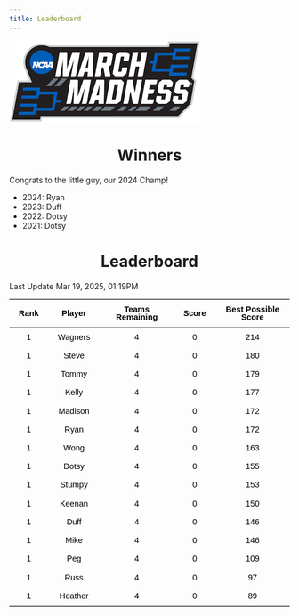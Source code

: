 ```yaml
---
title: Leaderboard
---
```


<link href="/rmarkdown-libs/tabwid/tabwid.css" rel="stylesheet" />
<script src="/rmarkdown-libs/tabwid/tabwid.js"></script>
<style type="text/css">
h1 {
  text-align: center;
}
</style>

![](march_madness_logo.png)

# Winners

Congrats to the little guy, our 2024 Champ!

- 2024: Ryan
- 2023: Duff
- 2022: Dotsy
- 2021: Dotsy

# Leaderboard

Last Update Mar 19, 2025, 01:19PM

<div class="tabwid"><style>.cl-6261c486{}.cl-625c26d4{font-family:'Helvetica';font-size:11pt;font-weight:bold;font-style:normal;text-decoration:none;color:rgba(0, 0, 0, 1.00);background-color:transparent;}.cl-625c26de{font-family:'Helvetica';font-size:11pt;font-weight:normal;font-style:normal;text-decoration:none;color:rgba(0, 0, 0, 1.00);background-color:transparent;}.cl-625d96d6{margin:0;text-align:center;border-bottom: 0 solid rgba(0, 0, 0, 1.00);border-top: 0 solid rgba(0, 0, 0, 1.00);border-left: 0 solid rgba(0, 0, 0, 1.00);border-right: 0 solid rgba(0, 0, 0, 1.00);padding-bottom:5pt;padding-top:5pt;padding-left:5pt;padding-right:5pt;line-height: 1;background-color:transparent;}.cl-625da0cc{width:0.659in;background-color:transparent;vertical-align: middle;border-bottom: 1.5pt solid rgba(102, 102, 102, 1.00);border-top: 1.5pt solid rgba(102, 102, 102, 1.00);border-left: 0 solid rgba(0, 0, 0, 1.00);border-right: 0 solid rgba(0, 0, 0, 1.00);margin-bottom:0;margin-top:0;margin-left:0;margin-right:0;}.cl-625da0cd{width:0.897in;background-color:transparent;vertical-align: middle;border-bottom: 1.5pt solid rgba(102, 102, 102, 1.00);border-top: 1.5pt solid rgba(102, 102, 102, 1.00);border-left: 0 solid rgba(0, 0, 0, 1.00);border-right: 0 solid rgba(0, 0, 0, 1.00);margin-bottom:0;margin-top:0;margin-left:0;margin-right:0;}.cl-625da0d6{width:1.593in;background-color:transparent;vertical-align: middle;border-bottom: 1.5pt solid rgba(102, 102, 102, 1.00);border-top: 1.5pt solid rgba(102, 102, 102, 1.00);border-left: 0 solid rgba(0, 0, 0, 1.00);border-right: 0 solid rgba(0, 0, 0, 1.00);margin-bottom:0;margin-top:0;margin-left:0;margin-right:0;}.cl-625da0d7{width:0.71in;background-color:transparent;vertical-align: middle;border-bottom: 1.5pt solid rgba(102, 102, 102, 1.00);border-top: 1.5pt solid rgba(102, 102, 102, 1.00);border-left: 0 solid rgba(0, 0, 0, 1.00);border-right: 0 solid rgba(0, 0, 0, 1.00);margin-bottom:0;margin-top:0;margin-left:0;margin-right:0;}.cl-625da0d8{width:1.754in;background-color:transparent;vertical-align: middle;border-bottom: 1.5pt solid rgba(102, 102, 102, 1.00);border-top: 1.5pt solid rgba(102, 102, 102, 1.00);border-left: 0 solid rgba(0, 0, 0, 1.00);border-right: 0 solid rgba(0, 0, 0, 1.00);margin-bottom:0;margin-top:0;margin-left:0;margin-right:0;}.cl-625da0d9{width:0.659in;background-color:transparent;vertical-align: middle;border-bottom: 0 solid rgba(0, 0, 0, 1.00);border-top: 0 solid rgba(0, 0, 0, 1.00);border-left: 0 solid rgba(0, 0, 0, 1.00);border-right: 0 solid rgba(0, 0, 0, 1.00);margin-bottom:0;margin-top:0;margin-left:0;margin-right:0;}.cl-625da0e0{width:0.897in;background-color:transparent;vertical-align: middle;border-bottom: 0 solid rgba(0, 0, 0, 1.00);border-top: 0 solid rgba(0, 0, 0, 1.00);border-left: 0 solid rgba(0, 0, 0, 1.00);border-right: 0 solid rgba(0, 0, 0, 1.00);margin-bottom:0;margin-top:0;margin-left:0;margin-right:0;}.cl-625da0e1{width:1.593in;background-color:transparent;vertical-align: middle;border-bottom: 0 solid rgba(0, 0, 0, 1.00);border-top: 0 solid rgba(0, 0, 0, 1.00);border-left: 0 solid rgba(0, 0, 0, 1.00);border-right: 0 solid rgba(0, 0, 0, 1.00);margin-bottom:0;margin-top:0;margin-left:0;margin-right:0;}.cl-625da0e2{width:0.71in;background-color:transparent;vertical-align: middle;border-bottom: 0 solid rgba(0, 0, 0, 1.00);border-top: 0 solid rgba(0, 0, 0, 1.00);border-left: 0 solid rgba(0, 0, 0, 1.00);border-right: 0 solid rgba(0, 0, 0, 1.00);margin-bottom:0;margin-top:0;margin-left:0;margin-right:0;}.cl-625da0e3{width:1.754in;background-color:transparent;vertical-align: middle;border-bottom: 0 solid rgba(0, 0, 0, 1.00);border-top: 0 solid rgba(0, 0, 0, 1.00);border-left: 0 solid rgba(0, 0, 0, 1.00);border-right: 0 solid rgba(0, 0, 0, 1.00);margin-bottom:0;margin-top:0;margin-left:0;margin-right:0;}.cl-625da0ea{width:0.659in;background-color:transparent;vertical-align: middle;border-bottom: 0 solid rgba(0, 0, 0, 1.00);border-top: 0 solid rgba(0, 0, 0, 1.00);border-left: 0 solid rgba(0, 0, 0, 1.00);border-right: 0 solid rgba(0, 0, 0, 1.00);margin-bottom:0;margin-top:0;margin-left:0;margin-right:0;}.cl-625da0eb{width:0.897in;background-color:transparent;vertical-align: middle;border-bottom: 0 solid rgba(0, 0, 0, 1.00);border-top: 0 solid rgba(0, 0, 0, 1.00);border-left: 0 solid rgba(0, 0, 0, 1.00);border-right: 0 solid rgba(0, 0, 0, 1.00);margin-bottom:0;margin-top:0;margin-left:0;margin-right:0;}.cl-625da0ec{width:1.593in;background-color:transparent;vertical-align: middle;border-bottom: 0 solid rgba(0, 0, 0, 1.00);border-top: 0 solid rgba(0, 0, 0, 1.00);border-left: 0 solid rgba(0, 0, 0, 1.00);border-right: 0 solid rgba(0, 0, 0, 1.00);margin-bottom:0;margin-top:0;margin-left:0;margin-right:0;}.cl-625da0ed{width:0.71in;background-color:transparent;vertical-align: middle;border-bottom: 0 solid rgba(0, 0, 0, 1.00);border-top: 0 solid rgba(0, 0, 0, 1.00);border-left: 0 solid rgba(0, 0, 0, 1.00);border-right: 0 solid rgba(0, 0, 0, 1.00);margin-bottom:0;margin-top:0;margin-left:0;margin-right:0;}.cl-625da0f4{width:1.754in;background-color:transparent;vertical-align: middle;border-bottom: 0 solid rgba(0, 0, 0, 1.00);border-top: 0 solid rgba(0, 0, 0, 1.00);border-left: 0 solid rgba(0, 0, 0, 1.00);border-right: 0 solid rgba(0, 0, 0, 1.00);margin-bottom:0;margin-top:0;margin-left:0;margin-right:0;}.cl-625da0f5{width:0.659in;background-color:transparent;vertical-align: middle;border-bottom: 0 solid rgba(0, 0, 0, 1.00);border-top: 0 solid rgba(0, 0, 0, 1.00);border-left: 0 solid rgba(0, 0, 0, 1.00);border-right: 0 solid rgba(0, 0, 0, 1.00);margin-bottom:0;margin-top:0;margin-left:0;margin-right:0;}.cl-625da0f6{width:0.897in;background-color:transparent;vertical-align: middle;border-bottom: 0 solid rgba(0, 0, 0, 1.00);border-top: 0 solid rgba(0, 0, 0, 1.00);border-left: 0 solid rgba(0, 0, 0, 1.00);border-right: 0 solid rgba(0, 0, 0, 1.00);margin-bottom:0;margin-top:0;margin-left:0;margin-right:0;}.cl-625da0fe{width:1.593in;background-color:transparent;vertical-align: middle;border-bottom: 0 solid rgba(0, 0, 0, 1.00);border-top: 0 solid rgba(0, 0, 0, 1.00);border-left: 0 solid rgba(0, 0, 0, 1.00);border-right: 0 solid rgba(0, 0, 0, 1.00);margin-bottom:0;margin-top:0;margin-left:0;margin-right:0;}.cl-625da0ff{width:0.71in;background-color:transparent;vertical-align: middle;border-bottom: 0 solid rgba(0, 0, 0, 1.00);border-top: 0 solid rgba(0, 0, 0, 1.00);border-left: 0 solid rgba(0, 0, 0, 1.00);border-right: 0 solid rgba(0, 0, 0, 1.00);margin-bottom:0;margin-top:0;margin-left:0;margin-right:0;}.cl-625da100{width:1.754in;background-color:transparent;vertical-align: middle;border-bottom: 0 solid rgba(0, 0, 0, 1.00);border-top: 0 solid rgba(0, 0, 0, 1.00);border-left: 0 solid rgba(0, 0, 0, 1.00);border-right: 0 solid rgba(0, 0, 0, 1.00);margin-bottom:0;margin-top:0;margin-left:0;margin-right:0;}.cl-625da101{width:0.659in;background-color:transparent;vertical-align: middle;border-bottom: 0 solid rgba(0, 0, 0, 1.00);border-top: 0 solid rgba(0, 0, 0, 1.00);border-left: 0 solid rgba(0, 0, 0, 1.00);border-right: 0 solid rgba(0, 0, 0, 1.00);margin-bottom:0;margin-top:0;margin-left:0;margin-right:0;}.cl-625da108{width:0.897in;background-color:transparent;vertical-align: middle;border-bottom: 0 solid rgba(0, 0, 0, 1.00);border-top: 0 solid rgba(0, 0, 0, 1.00);border-left: 0 solid rgba(0, 0, 0, 1.00);border-right: 0 solid rgba(0, 0, 0, 1.00);margin-bottom:0;margin-top:0;margin-left:0;margin-right:0;}.cl-625da109{width:1.593in;background-color:transparent;vertical-align: middle;border-bottom: 0 solid rgba(0, 0, 0, 1.00);border-top: 0 solid rgba(0, 0, 0, 1.00);border-left: 0 solid rgba(0, 0, 0, 1.00);border-right: 0 solid rgba(0, 0, 0, 1.00);margin-bottom:0;margin-top:0;margin-left:0;margin-right:0;}.cl-625da10a{width:0.71in;background-color:transparent;vertical-align: middle;border-bottom: 0 solid rgba(0, 0, 0, 1.00);border-top: 0 solid rgba(0, 0, 0, 1.00);border-left: 0 solid rgba(0, 0, 0, 1.00);border-right: 0 solid rgba(0, 0, 0, 1.00);margin-bottom:0;margin-top:0;margin-left:0;margin-right:0;}.cl-625da10b{width:1.754in;background-color:transparent;vertical-align: middle;border-bottom: 0 solid rgba(0, 0, 0, 1.00);border-top: 0 solid rgba(0, 0, 0, 1.00);border-left: 0 solid rgba(0, 0, 0, 1.00);border-right: 0 solid rgba(0, 0, 0, 1.00);margin-bottom:0;margin-top:0;margin-left:0;margin-right:0;}.cl-625da112{width:0.659in;background-color:transparent;vertical-align: middle;border-bottom: 0 solid rgba(0, 0, 0, 1.00);border-top: 0 solid rgba(0, 0, 0, 1.00);border-left: 0 solid rgba(0, 0, 0, 1.00);border-right: 0 solid rgba(0, 0, 0, 1.00);margin-bottom:0;margin-top:0;margin-left:0;margin-right:0;}.cl-625da113{width:0.897in;background-color:transparent;vertical-align: middle;border-bottom: 0 solid rgba(0, 0, 0, 1.00);border-top: 0 solid rgba(0, 0, 0, 1.00);border-left: 0 solid rgba(0, 0, 0, 1.00);border-right: 0 solid rgba(0, 0, 0, 1.00);margin-bottom:0;margin-top:0;margin-left:0;margin-right:0;}.cl-625da114{width:1.593in;background-color:transparent;vertical-align: middle;border-bottom: 0 solid rgba(0, 0, 0, 1.00);border-top: 0 solid rgba(0, 0, 0, 1.00);border-left: 0 solid rgba(0, 0, 0, 1.00);border-right: 0 solid rgba(0, 0, 0, 1.00);margin-bottom:0;margin-top:0;margin-left:0;margin-right:0;}.cl-625da115{width:0.71in;background-color:transparent;vertical-align: middle;border-bottom: 0 solid rgba(0, 0, 0, 1.00);border-top: 0 solid rgba(0, 0, 0, 1.00);border-left: 0 solid rgba(0, 0, 0, 1.00);border-right: 0 solid rgba(0, 0, 0, 1.00);margin-bottom:0;margin-top:0;margin-left:0;margin-right:0;}.cl-625da11c{width:1.754in;background-color:transparent;vertical-align: middle;border-bottom: 0 solid rgba(0, 0, 0, 1.00);border-top: 0 solid rgba(0, 0, 0, 1.00);border-left: 0 solid rgba(0, 0, 0, 1.00);border-right: 0 solid rgba(0, 0, 0, 1.00);margin-bottom:0;margin-top:0;margin-left:0;margin-right:0;}.cl-625da11d{width:0.659in;background-color:transparent;vertical-align: middle;border-bottom: 0 solid rgba(0, 0, 0, 1.00);border-top: 0 solid rgba(0, 0, 0, 1.00);border-left: 0 solid rgba(0, 0, 0, 1.00);border-right: 0 solid rgba(0, 0, 0, 1.00);margin-bottom:0;margin-top:0;margin-left:0;margin-right:0;}.cl-625da11e{width:0.897in;background-color:transparent;vertical-align: middle;border-bottom: 0 solid rgba(0, 0, 0, 1.00);border-top: 0 solid rgba(0, 0, 0, 1.00);border-left: 0 solid rgba(0, 0, 0, 1.00);border-right: 0 solid rgba(0, 0, 0, 1.00);margin-bottom:0;margin-top:0;margin-left:0;margin-right:0;}.cl-625da126{width:1.593in;background-color:transparent;vertical-align: middle;border-bottom: 0 solid rgba(0, 0, 0, 1.00);border-top: 0 solid rgba(0, 0, 0, 1.00);border-left: 0 solid rgba(0, 0, 0, 1.00);border-right: 0 solid rgba(0, 0, 0, 1.00);margin-bottom:0;margin-top:0;margin-left:0;margin-right:0;}.cl-625da127{width:0.71in;background-color:transparent;vertical-align: middle;border-bottom: 0 solid rgba(0, 0, 0, 1.00);border-top: 0 solid rgba(0, 0, 0, 1.00);border-left: 0 solid rgba(0, 0, 0, 1.00);border-right: 0 solid rgba(0, 0, 0, 1.00);margin-bottom:0;margin-top:0;margin-left:0;margin-right:0;}.cl-625da128{width:1.754in;background-color:transparent;vertical-align: middle;border-bottom: 0 solid rgba(0, 0, 0, 1.00);border-top: 0 solid rgba(0, 0, 0, 1.00);border-left: 0 solid rgba(0, 0, 0, 1.00);border-right: 0 solid rgba(0, 0, 0, 1.00);margin-bottom:0;margin-top:0;margin-left:0;margin-right:0;}.cl-625da130{width:0.659in;background-color:transparent;vertical-align: middle;border-bottom: 0 solid rgba(0, 0, 0, 1.00);border-top: 0 solid rgba(0, 0, 0, 1.00);border-left: 0 solid rgba(0, 0, 0, 1.00);border-right: 0 solid rgba(0, 0, 0, 1.00);margin-bottom:0;margin-top:0;margin-left:0;margin-right:0;}.cl-625da131{width:0.897in;background-color:transparent;vertical-align: middle;border-bottom: 0 solid rgba(0, 0, 0, 1.00);border-top: 0 solid rgba(0, 0, 0, 1.00);border-left: 0 solid rgba(0, 0, 0, 1.00);border-right: 0 solid rgba(0, 0, 0, 1.00);margin-bottom:0;margin-top:0;margin-left:0;margin-right:0;}.cl-625da132{width:1.593in;background-color:transparent;vertical-align: middle;border-bottom: 0 solid rgba(0, 0, 0, 1.00);border-top: 0 solid rgba(0, 0, 0, 1.00);border-left: 0 solid rgba(0, 0, 0, 1.00);border-right: 0 solid rgba(0, 0, 0, 1.00);margin-bottom:0;margin-top:0;margin-left:0;margin-right:0;}.cl-625da13a{width:0.71in;background-color:transparent;vertical-align: middle;border-bottom: 0 solid rgba(0, 0, 0, 1.00);border-top: 0 solid rgba(0, 0, 0, 1.00);border-left: 0 solid rgba(0, 0, 0, 1.00);border-right: 0 solid rgba(0, 0, 0, 1.00);margin-bottom:0;margin-top:0;margin-left:0;margin-right:0;}.cl-625da13b{width:1.754in;background-color:transparent;vertical-align: middle;border-bottom: 0 solid rgba(0, 0, 0, 1.00);border-top: 0 solid rgba(0, 0, 0, 1.00);border-left: 0 solid rgba(0, 0, 0, 1.00);border-right: 0 solid rgba(0, 0, 0, 1.00);margin-bottom:0;margin-top:0;margin-left:0;margin-right:0;}.cl-625da13c{width:0.659in;background-color:transparent;vertical-align: middle;border-bottom: 0 solid rgba(0, 0, 0, 1.00);border-top: 0 solid rgba(0, 0, 0, 1.00);border-left: 0 solid rgba(0, 0, 0, 1.00);border-right: 0 solid rgba(0, 0, 0, 1.00);margin-bottom:0;margin-top:0;margin-left:0;margin-right:0;}.cl-625da13d{width:0.897in;background-color:transparent;vertical-align: middle;border-bottom: 0 solid rgba(0, 0, 0, 1.00);border-top: 0 solid rgba(0, 0, 0, 1.00);border-left: 0 solid rgba(0, 0, 0, 1.00);border-right: 0 solid rgba(0, 0, 0, 1.00);margin-bottom:0;margin-top:0;margin-left:0;margin-right:0;}.cl-625da144{width:1.593in;background-color:transparent;vertical-align: middle;border-bottom: 0 solid rgba(0, 0, 0, 1.00);border-top: 0 solid rgba(0, 0, 0, 1.00);border-left: 0 solid rgba(0, 0, 0, 1.00);border-right: 0 solid rgba(0, 0, 0, 1.00);margin-bottom:0;margin-top:0;margin-left:0;margin-right:0;}.cl-625da145{width:0.71in;background-color:transparent;vertical-align: middle;border-bottom: 0 solid rgba(0, 0, 0, 1.00);border-top: 0 solid rgba(0, 0, 0, 1.00);border-left: 0 solid rgba(0, 0, 0, 1.00);border-right: 0 solid rgba(0, 0, 0, 1.00);margin-bottom:0;margin-top:0;margin-left:0;margin-right:0;}.cl-625da146{width:1.754in;background-color:transparent;vertical-align: middle;border-bottom: 0 solid rgba(0, 0, 0, 1.00);border-top: 0 solid rgba(0, 0, 0, 1.00);border-left: 0 solid rgba(0, 0, 0, 1.00);border-right: 0 solid rgba(0, 0, 0, 1.00);margin-bottom:0;margin-top:0;margin-left:0;margin-right:0;}.cl-625da14e{width:0.659in;background-color:transparent;vertical-align: middle;border-bottom: 1.5pt solid rgba(102, 102, 102, 1.00);border-top: 0 solid rgba(0, 0, 0, 1.00);border-left: 0 solid rgba(0, 0, 0, 1.00);border-right: 0 solid rgba(0, 0, 0, 1.00);margin-bottom:0;margin-top:0;margin-left:0;margin-right:0;}.cl-625da14f{width:0.897in;background-color:transparent;vertical-align: middle;border-bottom: 1.5pt solid rgba(102, 102, 102, 1.00);border-top: 0 solid rgba(0, 0, 0, 1.00);border-left: 0 solid rgba(0, 0, 0, 1.00);border-right: 0 solid rgba(0, 0, 0, 1.00);margin-bottom:0;margin-top:0;margin-left:0;margin-right:0;}.cl-625da150{width:1.593in;background-color:transparent;vertical-align: middle;border-bottom: 1.5pt solid rgba(102, 102, 102, 1.00);border-top: 0 solid rgba(0, 0, 0, 1.00);border-left: 0 solid rgba(0, 0, 0, 1.00);border-right: 0 solid rgba(0, 0, 0, 1.00);margin-bottom:0;margin-top:0;margin-left:0;margin-right:0;}.cl-625da151{width:0.71in;background-color:transparent;vertical-align: middle;border-bottom: 1.5pt solid rgba(102, 102, 102, 1.00);border-top: 0 solid rgba(0, 0, 0, 1.00);border-left: 0 solid rgba(0, 0, 0, 1.00);border-right: 0 solid rgba(0, 0, 0, 1.00);margin-bottom:0;margin-top:0;margin-left:0;margin-right:0;}.cl-625da158{width:1.754in;background-color:transparent;vertical-align: middle;border-bottom: 1.5pt solid rgba(102, 102, 102, 1.00);border-top: 0 solid rgba(0, 0, 0, 1.00);border-left: 0 solid rgba(0, 0, 0, 1.00);border-right: 0 solid rgba(0, 0, 0, 1.00);margin-bottom:0;margin-top:0;margin-left:0;margin-right:0;}</style><table data-quarto-disable-processing='true' class='cl-6261c486'><thead><tr style="overflow-wrap:break-word;"><th class="cl-625da0cc"><p class="cl-625d96d6"><span class="cl-625c26d4">Rank</span></p></th><th class="cl-625da0cd"><p class="cl-625d96d6"><span class="cl-625c26d4">Player</span></p></th><th class="cl-625da0d6"><p class="cl-625d96d6"><span class="cl-625c26d4">Teams Remaining</span></p></th><th class="cl-625da0d7"><p class="cl-625d96d6"><span class="cl-625c26d4">Score</span></p></th><th class="cl-625da0d8"><p class="cl-625d96d6"><span class="cl-625c26d4">Best Possible Score</span></p></th></tr></thead><tbody><tr style="overflow-wrap:break-word;"><td class="cl-625da0d9"><p class="cl-625d96d6"><span class="cl-625c26de">1</span></p></td><td class="cl-625da0e0"><p class="cl-625d96d6"><span class="cl-625c26de">Wagners</span></p></td><td class="cl-625da0e1"><p class="cl-625d96d6"><span class="cl-625c26de">4</span></p></td><td class="cl-625da0e2"><p class="cl-625d96d6"><span class="cl-625c26de">0</span></p></td><td class="cl-625da0e3"><p class="cl-625d96d6"><span class="cl-625c26de">214</span></p></td></tr><tr style="overflow-wrap:break-word;"><td class="cl-625da0ea"><p class="cl-625d96d6"><span class="cl-625c26de">1</span></p></td><td class="cl-625da0eb"><p class="cl-625d96d6"><span class="cl-625c26de">Steve</span></p></td><td class="cl-625da0ec"><p class="cl-625d96d6"><span class="cl-625c26de">4</span></p></td><td class="cl-625da0ed"><p class="cl-625d96d6"><span class="cl-625c26de">0</span></p></td><td class="cl-625da0f4"><p class="cl-625d96d6"><span class="cl-625c26de">180</span></p></td></tr><tr style="overflow-wrap:break-word;"><td class="cl-625da0f5"><p class="cl-625d96d6"><span class="cl-625c26de">1</span></p></td><td class="cl-625da0f6"><p class="cl-625d96d6"><span class="cl-625c26de">Tommy</span></p></td><td class="cl-625da0fe"><p class="cl-625d96d6"><span class="cl-625c26de">4</span></p></td><td class="cl-625da0ff"><p class="cl-625d96d6"><span class="cl-625c26de">0</span></p></td><td class="cl-625da100"><p class="cl-625d96d6"><span class="cl-625c26de">179</span></p></td></tr><tr style="overflow-wrap:break-word;"><td class="cl-625da0f5"><p class="cl-625d96d6"><span class="cl-625c26de">1</span></p></td><td class="cl-625da0f6"><p class="cl-625d96d6"><span class="cl-625c26de">Kelly</span></p></td><td class="cl-625da0fe"><p class="cl-625d96d6"><span class="cl-625c26de">4</span></p></td><td class="cl-625da0ff"><p class="cl-625d96d6"><span class="cl-625c26de">0</span></p></td><td class="cl-625da100"><p class="cl-625d96d6"><span class="cl-625c26de">177</span></p></td></tr><tr style="overflow-wrap:break-word;"><td class="cl-625da101"><p class="cl-625d96d6"><span class="cl-625c26de">1</span></p></td><td class="cl-625da108"><p class="cl-625d96d6"><span class="cl-625c26de">Madison</span></p></td><td class="cl-625da109"><p class="cl-625d96d6"><span class="cl-625c26de">4</span></p></td><td class="cl-625da10a"><p class="cl-625d96d6"><span class="cl-625c26de">0</span></p></td><td class="cl-625da10b"><p class="cl-625d96d6"><span class="cl-625c26de">172</span></p></td></tr><tr style="overflow-wrap:break-word;"><td class="cl-625da0f5"><p class="cl-625d96d6"><span class="cl-625c26de">1</span></p></td><td class="cl-625da0f6"><p class="cl-625d96d6"><span class="cl-625c26de">Ryan</span></p></td><td class="cl-625da0fe"><p class="cl-625d96d6"><span class="cl-625c26de">4</span></p></td><td class="cl-625da0ff"><p class="cl-625d96d6"><span class="cl-625c26de">0</span></p></td><td class="cl-625da100"><p class="cl-625d96d6"><span class="cl-625c26de">172</span></p></td></tr><tr style="overflow-wrap:break-word;"><td class="cl-625da0d9"><p class="cl-625d96d6"><span class="cl-625c26de">1</span></p></td><td class="cl-625da0e0"><p class="cl-625d96d6"><span class="cl-625c26de">Wong</span></p></td><td class="cl-625da0e1"><p class="cl-625d96d6"><span class="cl-625c26de">4</span></p></td><td class="cl-625da0e2"><p class="cl-625d96d6"><span class="cl-625c26de">0</span></p></td><td class="cl-625da0e3"><p class="cl-625d96d6"><span class="cl-625c26de">163</span></p></td></tr><tr style="overflow-wrap:break-word;"><td class="cl-625da0f5"><p class="cl-625d96d6"><span class="cl-625c26de">1</span></p></td><td class="cl-625da0f6"><p class="cl-625d96d6"><span class="cl-625c26de">Dotsy</span></p></td><td class="cl-625da0fe"><p class="cl-625d96d6"><span class="cl-625c26de">4</span></p></td><td class="cl-625da0ff"><p class="cl-625d96d6"><span class="cl-625c26de">0</span></p></td><td class="cl-625da100"><p class="cl-625d96d6"><span class="cl-625c26de">155</span></p></td></tr><tr style="overflow-wrap:break-word;"><td class="cl-625da112"><p class="cl-625d96d6"><span class="cl-625c26de">1</span></p></td><td class="cl-625da113"><p class="cl-625d96d6"><span class="cl-625c26de">Stumpy</span></p></td><td class="cl-625da114"><p class="cl-625d96d6"><span class="cl-625c26de">4</span></p></td><td class="cl-625da115"><p class="cl-625d96d6"><span class="cl-625c26de">0</span></p></td><td class="cl-625da11c"><p class="cl-625d96d6"><span class="cl-625c26de">153</span></p></td></tr><tr style="overflow-wrap:break-word;"><td class="cl-625da11d"><p class="cl-625d96d6"><span class="cl-625c26de">1</span></p></td><td class="cl-625da11e"><p class="cl-625d96d6"><span class="cl-625c26de">Keenan</span></p></td><td class="cl-625da126"><p class="cl-625d96d6"><span class="cl-625c26de">4</span></p></td><td class="cl-625da127"><p class="cl-625d96d6"><span class="cl-625c26de">0</span></p></td><td class="cl-625da128"><p class="cl-625d96d6"><span class="cl-625c26de">150</span></p></td></tr><tr style="overflow-wrap:break-word;"><td class="cl-625da130"><p class="cl-625d96d6"><span class="cl-625c26de">1</span></p></td><td class="cl-625da131"><p class="cl-625d96d6"><span class="cl-625c26de">Duff</span></p></td><td class="cl-625da132"><p class="cl-625d96d6"><span class="cl-625c26de">4</span></p></td><td class="cl-625da13a"><p class="cl-625d96d6"><span class="cl-625c26de">0</span></p></td><td class="cl-625da13b"><p class="cl-625d96d6"><span class="cl-625c26de">146</span></p></td></tr><tr style="overflow-wrap:break-word;"><td class="cl-625da11d"><p class="cl-625d96d6"><span class="cl-625c26de">1</span></p></td><td class="cl-625da11e"><p class="cl-625d96d6"><span class="cl-625c26de">Mike</span></p></td><td class="cl-625da126"><p class="cl-625d96d6"><span class="cl-625c26de">4</span></p></td><td class="cl-625da127"><p class="cl-625d96d6"><span class="cl-625c26de">0</span></p></td><td class="cl-625da128"><p class="cl-625d96d6"><span class="cl-625c26de">146</span></p></td></tr><tr style="overflow-wrap:break-word;"><td class="cl-625da0d9"><p class="cl-625d96d6"><span class="cl-625c26de">1</span></p></td><td class="cl-625da0e0"><p class="cl-625d96d6"><span class="cl-625c26de">Peg</span></p></td><td class="cl-625da0e1"><p class="cl-625d96d6"><span class="cl-625c26de">4</span></p></td><td class="cl-625da0e2"><p class="cl-625d96d6"><span class="cl-625c26de">0</span></p></td><td class="cl-625da0e3"><p class="cl-625d96d6"><span class="cl-625c26de">109</span></p></td></tr><tr style="overflow-wrap:break-word;"><td class="cl-625da13c"><p class="cl-625d96d6"><span class="cl-625c26de">1</span></p></td><td class="cl-625da13d"><p class="cl-625d96d6"><span class="cl-625c26de">Russ</span></p></td><td class="cl-625da144"><p class="cl-625d96d6"><span class="cl-625c26de">4</span></p></td><td class="cl-625da145"><p class="cl-625d96d6"><span class="cl-625c26de">0</span></p></td><td class="cl-625da146"><p class="cl-625d96d6"><span class="cl-625c26de">97</span></p></td></tr><tr style="overflow-wrap:break-word;"><td class="cl-625da14e"><p class="cl-625d96d6"><span class="cl-625c26de">1</span></p></td><td class="cl-625da14f"><p class="cl-625d96d6"><span class="cl-625c26de">Heather</span></p></td><td class="cl-625da150"><p class="cl-625d96d6"><span class="cl-625c26de">4</span></p></td><td class="cl-625da151"><p class="cl-625d96d6"><span class="cl-625c26de">0</span></p></td><td class="cl-625da158"><p class="cl-625d96d6"><span class="cl-625c26de">89</span></p></td></tr></tbody></table></div>
